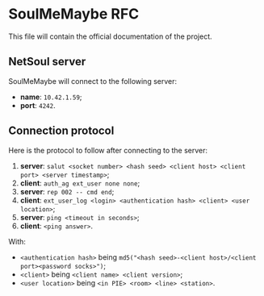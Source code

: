 # SoulMeMaybe RFC

This file will contain the official documentation of the project.

## NetSoul server

SoulMeMaybe will connect to the following server:

* **name**: `10.42.1.59`;
* **port**: `4242`.

## Connection protocol

Here is the protocol to follow after connecting to the server:

1. **server**: `salut <socket number> <hash seed> <client host> <client port> <server timestamp>`;
2. **client**: `auth_ag ext_user none none`;
3. **server**: `rep 002 -- cmd end`;
4. **client**: `ext_user_log <login> <authentication hash> <client> <user location>`;
5. **server**: `ping <timeout in seconds>`;
6. **client**: `<ping answer>`.

With:

* `<authentication hash>` being `md5("<hash seed>-<client host>/<client port><password socks>")`;
* `<client>` being `<client name> <client version>`;
* `<user location>` being `<in PIE> <room> <line> <station>`.
